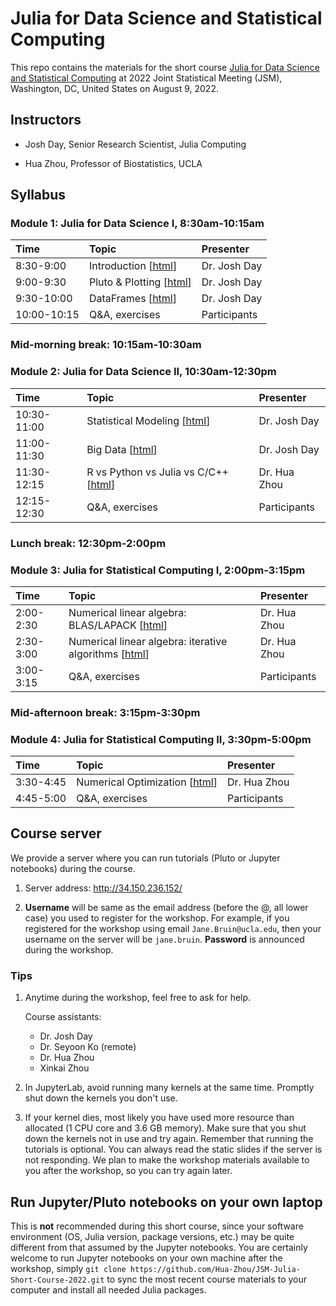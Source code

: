 # Julia for Data Science and Statistical Computing

This repo contains the materials for the short course [Julia for Data Science and Statistical Computing](https://ww2.amstat.org/meetings/jsm/2022/onlineprogram/ActivityDetails.cfm?SessionID=223492) at 2022 Joint Statistical Meeting (JSM), Washington, DC, United States on August 9, 2022.

## Instructors

* Josh Day, Senior Research Scientist, Julia Computing

* Hua Zhou, Professor of Biostatistics, UCLA

## Syllabus

### Module 1: Julia for Data Science I, 8:30am-10:15am

| Time | Topic | Presenter |
|:-----------|:------------|:------------|
| 8:30-9:00 | Introduction \[[html](https://joshday.github.io/hosted_html/01-intro.jl.html)\] | Dr. Josh Day |
| 9:00-9:30 | Pluto & Plotting \[[html](https://joshday.github.io/hosted_html/02-pluto+plotting.jl.html)\] | Dr. Josh Day |
| 9:30-10:00 | DataFrames \[[html](https://joshday.github.io/hosted_html/03-dataframes.jl.html)\] | Dr. Josh Day |
| 10:00-10:15 | Q&A, exercises | Participants |

### Mid-morning break: 10:15am-10:30am

### Module 2: Julia for Data Science II, 10:30am-12:30pm

| Time | Topic | Presenter |
|:-----------|:------------|:------------|
| 10:30-11:00 | Statistical Modeling \[[html](https://joshday.github.io/hosted_html/04-statsmodels.jl.html)\] | Dr. Josh Day |
| 11:00-11:30 | Big Data \[[html](https://joshday.github.io/hosted_html/05a-onlinestats.jl.html)\] | Dr. Josh Day |
| 11:30-12:15 | R vs Python vs Julia vs C/C++ \[[html](https://hua-zhou.github.io/JSM-Julia-Short-Course-2022/notebooks/06-langs/06-langs.html)\] | Dr. Hua Zhou |
| 12:15-12:30 | Q&A, exercises | Participants |

### Lunch break: 12:30pm-2:00pm

### Module 3: Julia for Statistical Computing I, 2:00pm-3:15pm

| Time | Topic | Presenter |
|:-----------|:------------|:------------|
| 2:00-2:30 | Numerical linear algebra: BLAS/LAPACK \[[html](https://hua-zhou.github.io/JSM-Julia-Short-Course-2022/notebooks/07-numlinalg/07-numlinalg.html)\] | Dr. Hua Zhou |
| 2:30-3:00 | Numerical linear algebra: iterative algorithms \[[html](https://hua-zhou.github.io/JSM-Julia-Short-Course-2022/notebooks/08-iter/08-cg.html)\] | Dr. Hua Zhou |
| 3:00-3:15 | Q&A, exercises | Participants |

### Mid-afternoon break: 3:15pm-3:30pm

### Module 4: Julia for Statistical Computing II, 3:30pm-5:00pm

| Time | Topic | Presenter |
|:-----------|:------------|:------------|
| 3:30-4:45 | Numerical Optimization \[[html](https://hua-zhou.github.io/JSM-Julia-Short-Course-2022/notebooks/09-opt/09-juliaopt.html)\] | Dr. Hua Zhou |
| 4:45-5:00 | Q&A, exercises | Participants |

## Course server

We provide a server where you can run tutorials (Pluto or Jupyter notebooks) during the course.

1. Server address: <http://34.150.236.152/>

2. **Username** will be same as the email address (before the @, all lower case) you used to register for the workshop. For example, if you registered for the workshop using email `Jane.Bruin@ucla.edu`, then your username on the server will be `jane.bruin`. **Password** is announced during the workshop.

### Tips

1. Anytime during the workshop, feel free to ask for help.

    Course assistants:
    - Dr. Josh Day
    - Dr. Seyoon Ko (remote)
    - Dr. Hua Zhou
    - Xinkai Zhou

2. In JupyterLab, avoid running many kernels at the same time. Promptly shut down the kernels you don't use.

3. If your kernel dies, most likely you have used more resource than allocated (1 CPU core and 3.6 GB memory). Make sure that you shut down the kernels not in use and try again. Remember that running the tutorials is optional. You can always read the static slides if the server is not responding. We plan to make the workshop materials available to you after the workshop, so you can try again later.

## Run Jupyter/Pluto notebooks on your own laptop

This is **not** recommended during this short course, since your software environment (OS, Julia version, package versions, etc.) may be quite different from that assumed by the Jupyter notebooks. You are certainly welcome to run Jupyter notebooks on your own machine after the workshop, simply `git clone https://github.com/Hua-Zhou/JSM-Julia-Short-Course-2022.git` to sync the most recent course materials to your computer and install all needed Julia packages.
